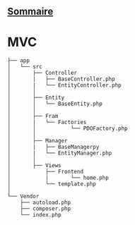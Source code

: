 ## [Sommaire](README.md)

# MVC

    ├── app
    │   └── src
    │       ├── Controller
    │       |   ├── BaseController.php
    │       |   └── EntityController.php
    │       │
    │       ├── Entity
    │       │   └── BaseEntity.php
    │       │
    │       ├── Fram
    │       |   └── Factories
    │       │           └── PDOFactory.php
    │       │
    │       ├── Manager
    │       |   ├── BaseManagerpy
    │       |   └── EntityManager.php
    │       │
    │       ├── Views
    │           ├── Frontend
    │           |       └── home.php
    │           └── template.php
    │
    └── Vendor
        ├── autoload.php
        ├── composer.php
        └── index.php
